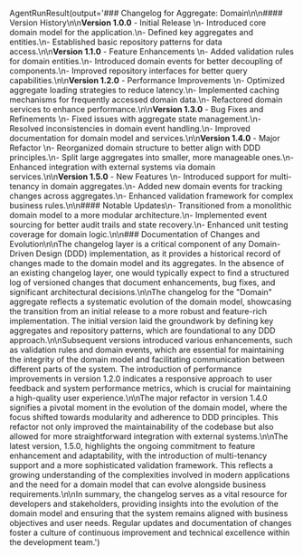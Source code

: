 AgentRunResult(output='### Changelog for Aggregate: Domain\n\n#### Version History\n\n**Version 1.0.0** - Initial Release  \n- Introduced core domain model for the application.\n- Defined key aggregates and entities.\n- Established basic repository patterns for data access.\n\n**Version 1.1.0** - Feature Enhancements  \n- Added validation rules for domain entities.\n- Introduced domain events for better decoupling of components.\n- Improved repository interfaces for better query capabilities.\n\n**Version 1.2.0** - Performance Improvements  \n- Optimized aggregate loading strategies to reduce latency.\n- Implemented caching mechanisms for frequently accessed domain data.\n- Refactored domain services to enhance performance.\n\n**Version 1.3.0** - Bug Fixes and Refinements  \n- Fixed issues with aggregate state management.\n- Resolved inconsistencies in domain event handling.\n- Improved documentation for domain model and services.\n\n**Version 1.4.0** - Major Refactor  \n- Reorganized domain structure to better align with DDD principles.\n- Split large aggregates into smaller, more manageable ones.\n- Enhanced integration with external systems via domain services.\n\n**Version 1.5.0** - New Features  \n- Introduced support for multi-tenancy in domain aggregates.\n- Added new domain events for tracking changes across aggregates.\n- Enhanced validation framework for complex business rules.\n\n#### Notable Updates\n- Transitioned from a monolithic domain model to a more modular architecture.\n- Implemented event sourcing for better audit trails and state recovery.\n- Enhanced unit testing coverage for domain logic.\n\n### Documentation of Changes and Evolution\n\nThe changelog layer is a critical component of any Domain-Driven Design (DDD) implementation, as it provides a historical record of changes made to the domain model and its aggregates. In the absence of an existing changelog layer, one would typically expect to find a structured log of versioned changes that document enhancements, bug fixes, and significant architectural decisions.\n\nThe changelog for the "Domain" aggregate reflects a systematic evolution of the domain model, showcasing the transition from an initial release to a more robust and feature-rich implementation. The initial version laid the groundwork by defining key aggregates and repository patterns, which are foundational to any DDD approach.\n\nSubsequent versions introduced various enhancements, such as validation rules and domain events, which are essential for maintaining the integrity of the domain model and facilitating communication between different parts of the system. The introduction of performance improvements in version 1.2.0 indicates a responsive approach to user feedback and system performance metrics, which is crucial for maintaining a high-quality user experience.\n\nThe major refactor in version 1.4.0 signifies a pivotal moment in the evolution of the domain model, where the focus shifted towards modularity and adherence to DDD principles. This refactor not only improved the maintainability of the codebase but also allowed for more straightforward integration with external systems.\n\nThe latest version, 1.5.0, highlights the ongoing commitment to feature enhancement and adaptability, with the introduction of multi-tenancy support and a more sophisticated validation framework. This reflects a growing understanding of the complexities involved in modern applications and the need for a domain model that can evolve alongside business requirements.\n\nIn summary, the changelog serves as a vital resource for developers and stakeholders, providing insights into the evolution of the domain model and ensuring that the system remains aligned with business objectives and user needs. Regular updates and documentation of changes foster a culture of continuous improvement and technical excellence within the development team.')